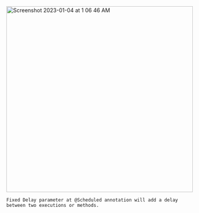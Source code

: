 <img width="490" alt="Screenshot 2023-01-04 at 1 06 46 AM" src="https://user-images.githubusercontent.com/43849911/210428717-c5923720-aebd-4d47-b301-242421076578.png">

```
Fixed Delay parameter at @Scheduled annotation will add a delay between two executions or methods.
```
